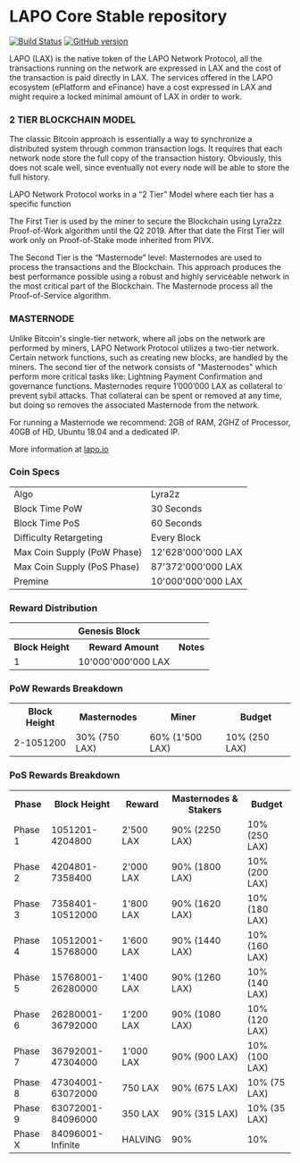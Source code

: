 LAPO Core Stable repository
=====================================

[![Build Status](https://travis-ci.org/LAPO-Project/LAPO.svg?branch=master)](https://travis-ci.org/LAPO-Project/LAPO) [![GitHub version](https://badge.fury.io/gh/LAPO-Project%2FLAPO.svg)](https://badge.fury.io/gh/LAPO-Project%2FLAPO)

LAPO (LAX) is the native token of the LAPO Network Protocol, all the transactions running on the network are expressed in LAX and the cost of the transaction is paid directly in LAX. The services offered in the LAPO ecosystem (ePlatform and eFinance) have a cost expressed in LAX and might require a locked minimal amount of LAX in order to work.

### 2 TIER BLOCKCHAIN MODEL

The classic Bitcoin approach is essentially a way to synchronize a distributed system through common transaction logs. It requires that each network node store the full copy of the transaction history. Obviously, this does not scale well, since eventually not every node will be able to store the full history.

LAPO Network Protocol works in a “2 Tier” Model where each tier has a specific function

The First Tier is used by the miner to secure the Blockchain using Lyra2zz Proof-of-Work algorithm until the Q2 2019. After that date the First Tier will work only on Proof-of-Stake mode inherited from PIVX.

The Second Tier is the “Masternode” level: Masternodes are used to process the transactions and the Blockchain. This approach produces the best performance possible using a robust and highly serviceable network in the most critical part of the Blockchain. The Masternode process all the Proof-of-Service algorithm.

### MASTERNODE

Unlike Bitcoin's single-tier network, where all jobs on the network are performed by miners, LAPO Network Protocol utilizes a two-tier network. Certain network functions, such as creating new blocks, are handled by the miners. The second tier of the network consists of "Masternodes" which perform more critical tasks like: Lightning Payment Confirmation and governance functions. Masternodes require 1’000’000 LAX as collateral to prevent sybil attacks. That collateral can be spent or removed at any time, but doing so removes the associated Masternode from the network.

For running a Masternode we recommend: 2GB of RAM, 2GHZ of Processor, 40GB of HD, Ubuntu 18.04 and a dedicated IP.

More information at [lapo.io](http://lapo.io)

### Coin Specs
<table>
<tr><td>Algo</td><td>Lyra2z</td></tr>
<tr><td>Block Time PoW</td><td>30 Seconds</td></tr>
<tr><td>Block Time PoS</td><td>60 Seconds</td></tr>
<tr><td>Difficulty Retargeting</td><td>Every Block</td></tr>
<tr><td>Max Coin Supply (PoW Phase)</td><td>12'628'000'000 LAX</td></tr>
<tr><td>Max Coin Supply (PoS Phase)</td><td>87'372'000'000 LAX</td></tr>
<tr><td>Premine</td><td>10'000'000'000 LAX</td></tr>
</table>

### Reward Distribution

<table>
<th colspan=4>Genesis Block</th>
<tr><th>Block Height</th><th>Reward Amount</th><th>Notes</th></tr>
<tr><td>1</td><td>10'000'000'000 LAX</td><td></td></tr>
</table>

### PoW Rewards Breakdown

<table>
<th>Block Height</th><th>Masternodes</th><th>Miner</th><th>Budget</th>
<tr><td>2-1051200</td><td>30% (750 LAX)</td><td>60% (1'500 LAX)</td><td>10% (250 LAX)</td></tr>
</table>

### PoS Rewards Breakdown

<table>
<th>Phase</th><th>Block Height</th><th>Reward</th><th>Masternodes & Stakers</th><th>Budget</th>
<tr><td>Phase 1</td><td>1051201-4204800	</td><td>2'500 LAX</td><td>90% (2250 LAX)</td><td>10% (250 LAX)</td></tr>
<tr><td>Phase 2</td><td>4204801-7358400</td><td>2'000 LAX</td><td>90% (1800 LAX)</td><td>10% (200 LAX)</td></tr>
<tr><td>Phase 3</td><td>7358401-10512000</td><td>1'800 LAX</td><td>90% (1620 LAX)</td><td>10% (180 LAX)</td></tr>
<tr><td>Phase 4</td><td>10512001-15768000</td><td>1'600 LAX</td><td>90% (1440 LAX)</td><td>10% (160 LAX)</td></tr>
<tr><td>Phase 5</td><td>15768001-26280000</td><td>1'400 LAX</td><td>90% (1260 LAX)</td><td>10% (140 LAX)</td></tr>
<tr><td>Phase 6</td><td>26280001-36792000</td><td>1'200 LAX</td><td>90% (1080 LAX)</td><td>10% (120 LAX)</td></tr>
<tr><td>Phase 7</td><td>36792001-47304000</td><td>1'000 LAX</td><td>90% (900 LAX)</td><td>10% (100 LAX)</td></tr>
<tr><td>Phase 8</td><td>47304001-63072000</td><td>750 LAX</td><td>90% (675 LAX)</td><td>10% (75 LAX)</td></tr>
<tr><td>Phase 9</td><td>63072001-84096000</td><td>350 LAX</td><td>90% (315 LAX)</td><td>10% (35 LAX)</td></tr>
<tr><td>Phase X</td><td>84096001-Infinite</td><td>HALVING</td><td>90%</td><td>10%</td></tr>
</table>
